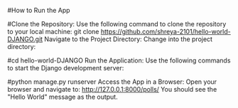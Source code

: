 #How to Run the App

#Clone the Repository:
Use the following command to clone the repository to your local machine:
git clone https://github.com/shreya-2101/hello-world-DJANGO.git
Navigate to the Project Directory:
Change into the project directory:

#cd hello-world-DJANGO
Run the Application:
Use the following commands to start the Django development server:

#python manage.py runserver
Access the App in a Browser:
Open your browser and navigate to: http://127.0.0.1:8000/polls/
You should see the "Hello World" message as the output.
